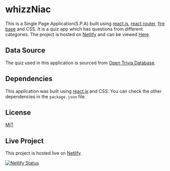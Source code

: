 # whizzNiac

This is a Single Page Application(S.P.A) built using [react.js](https://reactjs.org/), [react router](https://reactrouter.com/), [fire base](https://firebase.google.com/) and CSS. It is a quiz app which has questions from different categories. The project is hosted on [Netlify](https://app.netlify.com/) and can be viewed [Here](https://whizzniac.netlify.app/).

## Data Source

The quiz used in this application is sourced from [Open Trivia Database](https://opentdb.com/).

## Dependencies

This application was built using [react.js](https://reactjs.org/) and CSS. You can check the other dependencies in the `package.json` file.

## License

[MIT](https://choosealicense.com/licenses/mit/)

## Live Project

This project is hosted live on [Netlify](https://whizzniac.netlify.app/).

[![Netlify Status](https://api.netlify.com/api/v1/badges/69899758-208a-49a3-8b99-05bae9762220/deploy-status)](https://app.netlify.com/sites/whizzniac/deploys)
